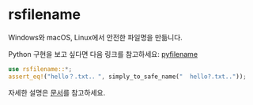# rsfilename

Windows와 macOS, Linux에서 안전한 파일명을 만듦니다.

Python 구현을 보고 싶다면 다음 링크를 참고하세요: [pyfilename](https://github.com/ilotoki0804/pyfilename)

```rust
use rsfilename::*;
assert_eq!("hello？.txt.．", simply_to_safe_name("  hello?.txt.."));
```

자세한 설명은 [문서](https://docs.rs/rsfilename/latest/rsfilename/)를 참고하세요.
